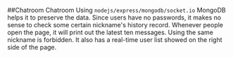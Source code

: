 ##Chatroom
Chatroom Using ```nodejs/express/mongodb/socket.io```
MongoDB helps it to preserve the data. 
Since users have no passwords, it makes no sense to check some certain nickname's history record. Whenever people open the page, it will print out the latest ten messages.
Using the same nickname is forbidden.
It also has a real-time user list showed on the right side of the page.
